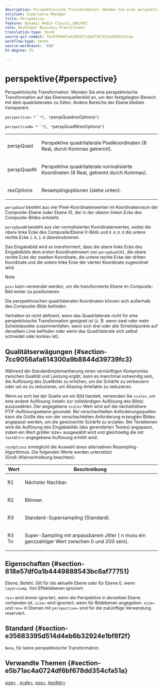 ```yaml
---
description: Perspektivische Transformation. Wenden Sie eine perspektivische Transformation auf das Ebenenquellenbild an, um den festgelegten Bereich mit dem quadrilateralen zu füllen. Andere Bereiche der Ebene bleiben transparent.
solution: Experience Manager
title: Perspektive
feature: Dynamic Media Classic,SDK/API
role: Developer,Business Practitioner
translation-type: tm+mt
source-git-commit: f6c97606d7a4209427316d7367013ad9585a5cae
workflow-type: tm+mt
source-wordcount: '458'
ht-degree: 2%

---
```



# perspektive{#perspective}

Perspektivische Transformation. Wenden Sie eine perspektivische Transformation auf das Ebenenquellenbild an, um den festgelegten Bereich mit dem quadrilateralen zu füllen. Andere Bereiche der Ebene bleiben transparent.

`perspective= *``*[, *`perspQuadresOptions`*]`

`perspectiveN= *``*[, *`perspQuadNresOptions`*]`

<table id="simpletable_4BD38BBF53964F7D97B9E58914C97B3F"> 
 <tr class="strow"> 
  <td class="stentry"> <p><span class="varname"> perspQuad</span> </p></td> 
  <td class="stentry"> <p>Perspektive quadrilaterale Pixelkoordinaten (8 Real, durch Kommas getrennt). </p></td> 
 </tr> 
 <tr class="strow"> 
  <td class="stentry"> <p><span class="varname"> perspQuadN</span> </p></td> 
  <td class="stentry"> <p>Perspektive quadrilaterale normalisierte Koordinaten (8 Real, getrennt durch Kommas). </p></td> 
 </tr> 
 <tr class="strow"> 
  <td class="stentry"> <p><span class="varname"> resOptions</span> </p></td> 
  <td class="stentry"> <p>Resamplingoptionen (siehe unten). </p></td> 
 </tr> 
</table>

*`perspQuad`* besteht aus vier Pixel-Koordinatenwerten im Koordinatenraum der Composite-Ebene (oder Ebene 0), der in der oberen linken Ecke des Composite-Bildes entsteht.

`perspQuadN` besteht aus vier normalisierten Koordinatenwerten, wobei die obere linke Ecke des Composite/Ebene 0-Bilds und  `0.0,0.0` die untere rechte Ecke  `1.0,1.0` übereinstimmen.

Das Eingabebild wird so transformiert, dass die obere linke Ecke des Eingabebilds dem ersten Koordinatenwert von `perspQuad[N]`, die obere rechte Ecke der zweiten Koordinate, die untere rechte Ecke der dritten Koordinate und die untere linke Ecke der vierten Koordinate zugeordnet wird.

>[!NOTE]
>
>`pos=` kann verwendet werden, um die transformierte Ebene im Composite-Bild weiter zu positionieren.

Die perspektivischen quadrilateralen Koordinaten können sich außerhalb des Composite-Bilds befinden.

Verhalten ist nicht definiert, wenn das Quadrilaterale nicht für eine perspektivische Transformation geeignet ist (z. B. wenn zwei oder mehr Scheitelpunkte zusammenfallen, wenn sich drei oder alle Scheitelpunkte auf derselben Linie befinden oder wenn das Quadrilaterale sich selbst schneidet oder konkav ist).

## Qualitätserwägungen {#section-7cc9056afa614300a9b8844d39739fc3}

Während die Standardimplementierung einen vernünftigen Kompromiss zwischen Qualität und Leistung ergibt, kann es manchmal notwendig sein, die Auflösung des Quellbilds zu erhöhen, um die Schärfe zu verbessern oder um es zu reduzieren, um Aliasing-Artefakte zu reduzieren.

Wenn es sich bei der Quelle um ein Bild handelt, verwenden Sie `scale=`, um eine andere Auflösung (relativ zur vollständigen Auflösung des Bilds) auszuwählen. Der angegebene `scale=`-Wert wird auf die nächsthöhere PTIF-Auflösungsebene gerundet. Bei verschachtelten Anforderungsquellen kann die Größe des von der verschachtelten Anforderung erzeugten Bildes angepasst werden, um die gewünschte Schärfe zu erzielen. Bei Textebenen wird die Auflösung des Eingabebilds (des gerenderten Textes) angepasst, indem ein Wert größer size= ausgewählt wird und gleichzeitig die mit `textAttr=` angegebene Auflösung erhöht wird.

*`resOptions`* ermöglicht die Auswahl eines alternativen Resampling-Algorithmus. Die folgenden Werte werden unterstützt (Groß-/Kleinschreibung beachten):

<table id="table_0F20007986324E228096888ED37219C0"> 
 <thead> 
  <tr> 
   <th class="entry"> <b> Wert</b> </th> 
   <th class="entry"> <b> Beschreibung</b> </th> 
  </tr> 
 </thead>
 <tbody> 
  <tr> 
   <td> <p> <span class="codeph"> R1</span> </p> </td> 
   <td> <p> Nächster Nachbar. </p> </td> 
  </tr> 
  <tr> 
   <td> <p> <span class="codeph"> R2</span> </p> </td> 
   <td> <p> Bilinear. </p> </td> 
  </tr> 
  <tr> 
   <td> <p> <span class="codeph"> R3</span> </p> </td> 
   <td> <p> Standard-Supersampling (Standard). </p> </td> 
  </tr> 
  <tr> 
   <td> <p> <span class="codeph">R3<span class="varname"> Tn</span></span> </p> </td> 
   <td> <p> Super-Sampling mit anpassbarem Jitter (<span class="varname"> n</span> muss ein ganzzahliger Wert zwischen 0 und 200 sein). </p> </td> 
  </tr> 
 </tbody> 
</table>

## Eigenschaften {#section-818e57df0a1b4449888543bc6af77751}

Ebene, Befehl. Gilt für die aktuelle Ebene oder für Ebene 0, wenn `layer=comp`. Von Effektebenen ignoriert.

`res=` wird immer ignoriert, wenn die Perspektive in derselben Ebene vorhanden ist. `size=` wird ignoriert, wenn für Bildebenen angegeben. `size=` und  `res=` in Ebenen mit  `perspective=` sind für die zukünftige Verwendung reserviert.

## Standard {#section-e35683395d514d4eb6b32924e1bf8f2f}

`None`, für keine perspektivische Transformation.

## Verwandte Themen {#section-e5b71ac4a0724df6bf678dd354cfa51a}

[size=](../../../../../is-api/http-ref/image-serving-api-ref/c-http-protocol-reference/c-data-types/r-size.md#reference-04d383f32c7b4003bed9978cb854747b) ,  [scale=](../../../../../is-api/http-ref/image-serving-api-ref/c-http-protocol-reference/c-command-reference/r-is-http-scale.md#reference-098c30cea1764f189e6f7c7e400cc065),  [pos=](../../../../../is-api/http-ref/image-serving-api-ref/c-http-protocol-reference/c-command-reference/r-pos.md#reference-65de948f4b404f1182b22119ca332143),  [textAttr=](../../../../../is-api/http-ref/image-serving-api-ref/c-http-protocol-reference/c-command-reference/r-textattr.md#reference-ff00484fa3244286abeff34911f7ec0d)
